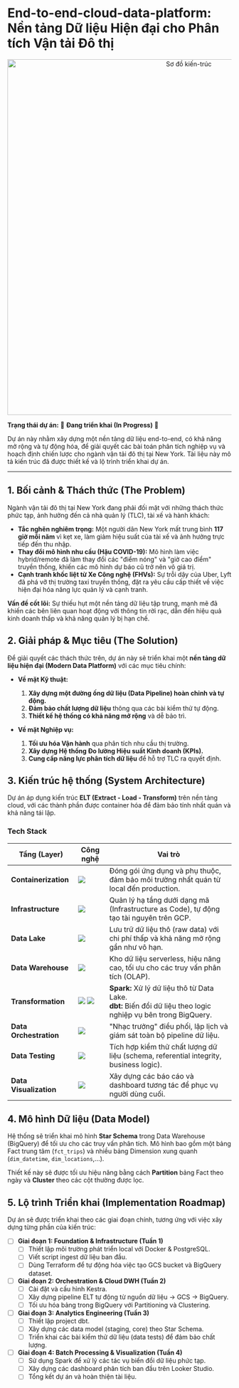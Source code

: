 # End-to-end-cloud-data-platform: Nền tảng Dữ liệu Hiện đại cho Phân tích Vận tải Đô thị

<p align="center">
  <img src="D:\End-to-End-Cloud-Data-Platform\DataArchitecture.png" alt="Sơ đồ kiến-trúc" width="800">
</p>

**Trạng thái dự án:** 🚧 **Đang triển khai (In Progress)** 🚧

Dự án này nhằm xây dựng một nền tảng dữ liệu end-to-end, có khả năng mở rộng và tự động hóa, để giải quyết các bài toán phân tích nghiệp vụ và hoạch định chiến lược cho ngành vận tải đô thị tại New York. Tài liệu này mô tả kiến trúc đã được thiết kế và lộ trình triển khai dự án.

---

## 1. Bối cảnh & Thách thức (The Problem)

Ngành vận tải đô thị tại New York đang phải đối mặt với những thách thức phức tạp, ảnh hưởng đến cả nhà quản lý (TLC), tài xế và hành khách:

*   **Tắc nghẽn nghiêm trọng:** Một người dân New York mất trung bình **117 giờ mỗi năm** vì kẹt xe, làm giảm hiệu suất của tài xế và ảnh hưởng trực tiếp đến thu nhập.
*   **Thay đổi mô hình nhu cầu (Hậu COVID-19):** Mô hình làm việc hybrid/remote đã làm thay đổi các "điểm nóng" và "giờ cao điểm" truyền thống, khiến các mô hình dự báo cũ trở nên vô giá trị.
*   **Cạnh tranh khốc liệt từ Xe Công nghệ (FHVs):** Sự trỗi dậy của Uber, Lyft đã phá vỡ thị trường taxi truyền thống, đặt ra yêu cầu cấp thiết về việc hiện đại hóa năng lực quản lý và cạnh tranh.

**Vấn đề cốt lõi:** Sự thiếu hụt một nền tảng dữ liệu tập trung, mạnh mẽ đã khiến các bên liên quan hoạt động với thông tin rời rạc, dẫn đến hiệu quả kinh doanh thấp và khả năng quản lý bị hạn chế.

## 2. Giải pháp & Mục tiêu (The Solution)

Để giải quyết các thách thức trên, dự án này sẽ triển khai một **nền tảng dữ liệu hiện đại (Modern Data Platform)** với các mục tiêu chính:

*   **Về mặt Kỹ thuật:**
    1.  **Xây dựng một đường ống dữ liệu (Data Pipeline) hoàn chỉnh và tự động.**
    2.  **Đảm bảo chất lượng dữ liệu** thông qua các bài kiểm thử tự động.
    3.  **Thiết kế hệ thống có khả năng mở rộng** và dễ bảo trì.

*   **Về mặt Nghiệp vụ:**
    1.  **Tối ưu hóa Vận hành** qua phân tích nhu cầu thị trường.
    2.  **Xây dựng Hệ thống Đo lường Hiệu suất Kinh doanh (KPIs).**
    3.  **Cung cấp năng lực phân tích dữ liệu** để hỗ trợ TLC ra quyết định.

## 3. Kiến trúc hệ thống (System Architecture)

Dự án áp dụng kiến trúc **ELT (Extract - Load - Transform)** trên nền tảng cloud, với các thành phần được container hóa để đảm bảo tính nhất quán và khả năng tái lập.


### Tech Stack

| Tầng (Layer)          | Công nghệ                                                               | Vai trò                                                                                                    |
| --------------------- | ----------------------------------------------------------------------- | --------------------------------------------------------------------------------------------------------- |
| **Containerization**  | <img src="https://img.shields.io/badge/Docker-2496ED?logo=docker" />    | Đóng gói ứng dụng và phụ thuộc, đảm bảo môi trường nhất quán từ local đến production.                     |
| **Infrastructure**    | <img src="https://img.shields.io/badge/Terraform-7B42BC?logo=terraform" /> | Quản lý hạ tầng dưới dạng mã (Infrastructure as Code), tự động tạo tài nguyên trên GCP.                  |
| **Data Lake**         | <img src="https://img.shields.io/badge/Google_Cloud_Storage-4285F4?logo=google-cloud" /> | Lưu trữ dữ liệu thô (raw data) với chi phí thấp và khả năng mở rộng gần như vô hạn.                       |
| **Data Warehouse**    | <img src="https://img.shields.io/badge/Google_BigQuery-669DF6?logo=google-bigquery" /> | Kho dữ liệu serverless, hiệu năng cao, tối ưu cho các truy vấn phân tích (OLAP).                           |
| **Transformation**    | <img src="https://img.shields.io/badge/Apache_Spark-E25A1C?logo=apache-spark" /> <img src="https://img.shields.io/badge/dbt-FF694B?logo=dbt" /> | **Spark:** Xử lý dữ liệu thô từ Data Lake. <br/> **dbt:** Biến đổi dữ liệu theo logic nghiệp vụ bên trong BigQuery. |
| **Data Orchestration**| <img src="https://img.shields.io/badge/Kestra-E157F8" />                 | "Nhạc trưởng" điều phối, lập lịch và giám sát toàn bộ pipeline dữ liệu.                                   |
| **Data Testing**      | <img src="https://img.shields.io/badge/dbt-FF694B?logo=dbt" />           | Tích hợp kiểm thử chất lượng dữ liệu (schema, referential integrity, business logic).                     |
| **Data Visualization**| <img src="https://img.shields.io/badge/Looker_Studio-4285F4?logo=looker" /> | Xây dựng các báo cáo và dashboard tương tác để phục vụ người dùng cuối.                                    |

## 4. Mô hình Dữ liệu (Data Model)

Hệ thống sẽ triển khai mô hình **Star Schema** trong Data Warehouse (BigQuery) để tối ưu cho các truy vấn phân tích. Mô hình bao gồm một bảng Fact trung tâm (`fct_trips`) và nhiều bảng Dimension xung quanh (`dim_datetime`, `dim_locations`,...).

Thiết kế này sẽ được tối ưu hiệu năng bằng cách **Partition** bảng Fact theo ngày và **Cluster** theo các cột thường được lọc.

## 5. Lộ trình Triển khai (Implementation Roadmap)

Dự án sẽ được triển khai theo các giai đoạn chính, tương ứng với việc xây dựng từng phần của kiến trúc:

*   [ ] **Giai đoạn 1: Foundation & Infrastructure (Tuần 1)**
    *   [ ] Thiết lập môi trường phát triển local với Docker & PostgreSQL.
    *   [ ] Viết script ingest dữ liệu ban đầu.
    *   [ ] Dùng Terraform để tự động hóa việc tạo GCS bucket và BigQuery dataset.

*   [ ] **Giai đoạn 2: Orchestration & Cloud DWH (Tuần 2)**
    *   [ ] Cài đặt và cấu hình Kestra.
    *   [ ] Xây dựng pipeline ELT tự động từ nguồn dữ liệu -> GCS -> BigQuery.
    *   [ ] Tối ưu hóa bảng trong BigQuery với Partitioning và Clustering.

*   [ ] **Giai đoạn 3: Analytics Engineering (Tuần 3)**
    *   [ ] Thiết lập project dbt.
    *   [ ] Xây dựng các data model (staging, core) theo Star Schema.
    *   [ ] Triển khai các bài kiểm thử dữ liệu (data tests) để đảm bảo chất lượng.

*   [ ] **Giai đoạn 4: Batch Processing & Visualization (Tuần 4)**
    *   [ ] Sử dụng Spark để xử lý các tác vụ biến đổi dữ liệu phức tạp.
    *   [ ] Xây dựng các dashboard phân tích ban đầu trên Looker Studio.
    *   [ ] Tổng kết dự án và hoàn thiện tài liệu.
